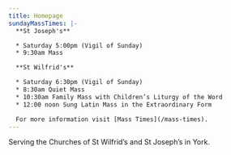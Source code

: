 ```yaml
---
title: Homepage
sundayMassTimes: |-
  **St Joseph's**

  * Saturday 5:00pm (Vigil of Sunday)
  * 9:30am Mass

  **St Wilfrid's**

  * Saturday 6:30pm (Vigil of Sunday)
  * 8:30am Quiet Mass
  * 10:30am Family Mass with Children’s Liturgy of the Word
  * 12:00 noon Sung Latin Mass in the Extraordinary Form

  For more information visit [Mass Times](/mass-times).
---
```

Serving the Churches of St Wilfrid’s and St Joseph’s in York.
